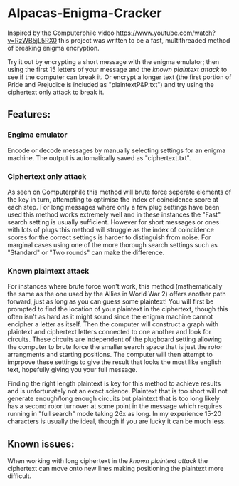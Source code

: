 # Alpacas-Enigma-Cracker

Inspired by the Computerphile video https://www.youtube.com/watch?v=RzWB5jL5RX0 this project was written to be a fast, multithreaded method of breaking enigma encryption. 

Try it out by encrypting a short message with the enigma emulator; then using the first 15 letters of your message and the _known plaintext attack_ to see if the computer can break it. Or encrypt a longer text (the first portion of Pride and Prejudice is included as "plaintextP&P.txt") and try using the ciphertext only attack to break it.

## Features:
### Engima emulator 
Encode or decode messages by manually selecting settings for an enigma machine. The output is automatically saved as "ciphertext.txt".

### Ciphertext only attack
As seen on Computerphile this method will brute force seperate elements of the key in turn, attempting to optimise the index of coincidence score at each step. For long messages where only a few plug settings have been used this method works extremely well and in these instances the "Fast" search setting is usually sufficient. However for short messages or ones with lots of plugs this method will struggle as the index of coincidence scores for the correct settings is harder to distinguish from noise. For marginal cases using one of the more thorough search settings such as "Standard" or "Two rounds" can make the difference.

### Known plaintext attack
For instances where brute force won't work, this method (mathematically the same as the one used by the Allies in World War 2) offers another path forward, just as long as you can guess some plaintext! You will first be prompted to find the location of your plaintext in the ciphertext, though this often isn't as hard as it might sound since the enigma machine cannot encipher a letter as itself. Then the computer will construct a graph with plaintext and ciphertext letters connected to one another and look for circuits. These circuits are independent of the plugboard setting allowing the computer to brute force the smaller search space that is just the rotor arrangments and starting positions. The computer will then attempt to imprpove these settings to give the result that looks the most like english text, hopefully giving you your full message.

Finding the right length plaintext is key for this method to achieve results and is unfortunately not an exact science. Plaintext that is too short will not generate enough/long enough circuits but plaintext that is too long likely has a second rotor turnover at some point in the message which requires running in "full search" mode taking 26x as long. In my experience 15-20 characters is usually the ideal, though if you are lucky it can be much less.

## Known issues:
When working with long ciphertext in the _known plaintext attack_ the ciphertext can move onto new lines making positioning the plaintext more difficult.
